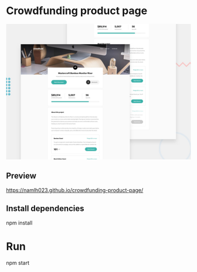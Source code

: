 # Crowdfunding product page

![Design preview for the Crowdfunding product page coding challenge](./design/desktop-preview.jpg)

## Preview

https://namlh023.github.io/crowdfunding-product-page/

## Install dependencies

npm install

# Run

npm start
